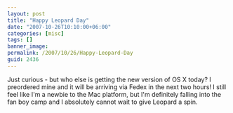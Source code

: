 ```yaml
---
layout: post
title: "Happy Leopard Day"
date: "2007-10-26T10:10:00+06:00"
categories: [misc]
tags: []
banner_image: 
permalink: /2007/10/26/Happy-Leopard-Day
guid: 2436
---
```


Just curious - but who else is getting the new version of OS X today? I preordered mine and it will be arriving via Fedex in the next two hours! I still feel like I'm a newbie to the Mac platform, but I'm definitely falling into the fan boy camp and I absolutely cannot wait to give Leopard a spin.